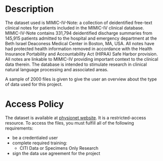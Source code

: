 # Description
The dataset used is MIMIC-IV-Note: a collection of deidentified free-text clinical notes for patients included in the MIMIC-IV clinical database. MIMIC-IV-Note contains 331,794 deidentified discharge summaries from 145,915 patients admitted to the hospital and emergency department at the Beth Israel Deaconess Medical Center in Boston, MA, USA. All notes have had protected health information removed in accordance with the Health Insurance Portability and Accountability Act (HIPAA) Safe Harbor provision. All notes are linkable to MIMIC-IV providing important context to the clinical data therein. The database is intended to stimulate research in clinical natural language processing and associated areas.

A sample of 2000 files is given to give the user an overview about the type of data used for this project.
# Access Policy

The dataset is available at [physionet website](https://physionet.org/content/mimic-iv-note/2.2/). It is a restricted-access resource. To access the files, you must fulfill all of the following requirements: 
* be a credentialed user
* complete required training:
  - CITI Data or Specimens Only Research
* sign the data use agreement for the project


